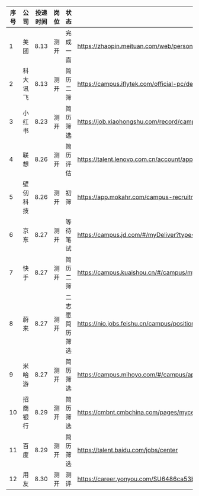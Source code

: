 |序号|公司|投递时间|岗位|状态|链接|
|--|--|--|--|--|--|
|1|美团|8.13|测开|完成一面|https://zhaopin.meituan.com/web/personalCenter/deliveryRecord|
|2|科大讯飞|8.13|测开|简历二筛|https://campus.iflytek.com/official-pc/delivery|
|3|小红书|8.23|测开|简历筛选|https://job.xiaohongshu.com/record/campus|
|4|联想|8.26|测开|简历评估|https://talent.lenovo.com.cn/account/apply|
|5|壁仞科技|8.26|测开|初筛|https://app.mokahr.com/campus-recruitment/biren/44727#/candidateHome/applications|
|6|京东|8.27|测开|等待笔试|https://campus.jd.com/#/myDeliver?type=present|
|7|快手|8.27|测开|简历二筛|https://campus.kuaishou.cn/#/campus/my-apply|
|8|蔚来|8.27|测开|二志愿简历筛选|https://nio.jobs.feishu.cn/campus/position/application?spread=CDRBT29|
|9|米哈游|8.27|测开|简历筛选|https://campus.mihoyo.com/#/campus/applyRecord|
|10|招商银行|8.29|测开|简历筛选|https://cmbnt.cmbchina.com/pages/mycenter/default.html|
|11|百度|8.29|测开|简历筛选|https://talent.baidu.com/jobs/center|
|12|用友|8.30|测开|测评|https://career.yonyou.com/SU6486ca53bef57c16d35313ab/pb/account.html#/myDeliver|
